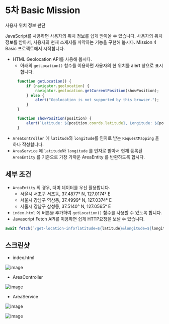 # 5차 Basic Mission

사용자 위치 정보 판단

JavaScript를 사용하면 사용자의 위치 정보를 쉽게 받아올 수 있습니다. 사용자의 위치 정보를 받아서, 
사용자의 현재 소재지를 파악하는 기능을 구현해 봅시다. Mission 4 Basic 프로젝트에서 시작합니다.

- HTML Geolocation API를 사용해 봅시다.
  - 아래의 ```getLocation()``` 함수를 이용하면 사용자의 현 위치를 alert 창으로 표시합니다.
  ```javascript
    function getLocation() {
        if (navigator.geolocation) {
            navigator.geolocation.getCurrentPosition(showPosition);
        } else {
            alert("Geolocation is not supported by this browser.");
        }
    }

    function showPosition(position) {
        alert(`Latitude: ${position.coords.latitude}, Longitude: ${position.coords.longitude}`);
    }
  ```
- ```AreaController``` 에 ```latitude```와 ```longitude```를 인자로 받는 ```RequestMapping``` 을 하나 작성합니다.
- ```AreaService``` 에 ```latitude```와 ```longitude``` 를 인자로 받아서 현재 등록된 ```AreaEntity``` 를 기준으로 
  가장 가까운 AreaEntity 를 반환하도록 합시다.

## 세부 조건

- ```AreaEntity``` 의 경우, 더미 데이터를 우선 활용합니다.
  - 서울시 서초구 서초동, 37.4877° N, 127.0174° E
  - 서울시 강남구 역삼동, 37.4999° N, 127.0374° E
  - 서울시 강남구 삼성동, 37.5140° N, 127.0565° E
- ```index.html``` 에 버튼을 추가하여 ```getLocation()``` 함수를 사용할 수 있도록 합니다.
- Javascript Fetch API를 이용하면 쉽게 HTTP요청을 보낼 수 있습니다.
```javascript
await fetch(`/get-location-info?latitude=${latitude}&longitude=${longitude}`)
```

## 스크린샷

- index.html

![image](https://user-images.githubusercontent.com/98807166/161752238-7010537e-d894-4382-ad43-66466b9e76b1.png)

- AreaController

![image](https://user-images.githubusercontent.com/98807166/161752334-e887fb1d-12c3-4f89-9775-dab6412ee8ea.png)

- AreaService

![image](https://user-images.githubusercontent.com/98807166/161752462-e987eaaf-3d23-49ea-8125-37ab1c18eaf4.png)

![image](https://user-images.githubusercontent.com/98807166/161752599-08349d50-75dc-4be8-b431-dac9d4133ae4.png)

